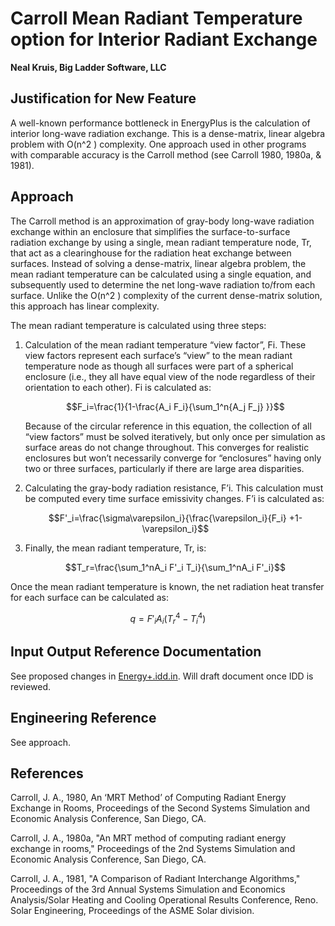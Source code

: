 Carroll Mean Radiant Temperature option for Interior Radiant Exchange
=====================================================================

**Neal Kruis, Big Ladder Software, LLC**

## Justification for New Feature ##

A well-known performance bottleneck in EnergyPlus is the calculation of interior long-wave radiation exchange. This is a dense-matrix, linear algebra problem with O(n^2 ) complexity. One approach used in other programs with comparable accuracy is the Carroll method (see Carroll 1980, 1980a, & 1981).

## Approach ##

The Carroll method is an approximation of gray-body long-wave radiation exchange within an enclosure that simplifies the surface-to-surface radiation exchange by using a single, mean radiant temperature node, Tr, that act as a clearinghouse for the radiation heat exchange between surfaces. Instead of solving a dense-matrix, linear algebra problem, the mean radiant temperature can be calculated using a single equation, and subsequently used to determine the net long-wave radiation to/from each surface. Unlike the O(n^2 ) complexity of the current dense-matrix solution, this approach has linear complexity.

The mean radiant temperature is calculated using three steps:

1. Calculation of the mean radiant temperature “view factor”, Fi. These view factors represent each surface’s “view” to the mean radiant temperature node as though all surfaces were part of a spherical enclosure (i.e., they all have equal view of the node regardless of their orientation to each other). Fi is calculated as:
	
    $$F_i=\frac{1}{1-\frac{A_i F_i}{\sum_1^n{A_j F_j} }}$$

    Because of the circular reference in this equation, the collection of all “view factors” must be solved iteratively, but only once per simulation as surface areas do not change throughout. This converges for realistic enclosures but won’t necessarily converge for “enclosures” having only two or three surfaces, particularly if there are large area disparities.

2. Calculating the gray-body radiation resistance, F’i. This calculation must be computed every time surface emissivity changes. F’i is calculated as:
	
    $$F'_i=\frac{\sigma\varepsilon_i}{\frac{\varepsilon_i}{F_i} +1-\varepsilon_i}$$

3. Finally, the mean radiant temperature, Tr, is:

    $$T_r=\frac{\sum_1^nA_i F'_i T_i}{\sum_1^nA_i F'_i}$$

Once the mean radiant temperature is known, the net radiation heat transfer for each surface can be calculated as:

$$q=F'_i A_i (T_r^4-T_i^4)$$


## Input Output Reference Documentation ##

See proposed changes in [Energy+.idd.in](https://github.com/NREL/EnergyPlus/pull/7534/files#diff-23ccf090b80d26e885712256b9a6d888). Will draft document once IDD is reviewed.

## Engineering Reference ##

See approach.

## References ##

Carroll, J. A., 1980, An ‘MRT Method’ of Computing Radiant Energy Exchange in Rooms, Proceedings of the Second Systems Simulation and Economic Analysis Conference, San Diego, CA.

Carroll, J. A., 1980a, "An MRT method of computing radiant energy exchange in rooms," Proceedings of the 2nd Systems Simulation and Economic Analysis Conference, San Diego, CA.

Carroll, J. A., 1981, "A Comparison of Radiant Interchange Algorithms," Proceedings of the 3rd Annual Systems Simulation and Economics Analysis/Solar Heating and Cooling Operational Results Conference, Reno. Solar Engineering, Proceedings of the ASME Solar division.
